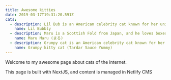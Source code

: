 ```yaml
---
title: Awesome kitties
date: 2019-03-17T19:31:20.591Z
cats:
  - description: Lil Bub is an American celebrity cat known for her unique appearance.
    name: Lil Bubbly
  - description: Maru is a Scottish Fold from Japan, and he loves boxes.
    name: Maru Maru (まる)
  - description: Grumpy cat is an American celebrity cat known for her grumpy appearance.
    name: Grumpy kitty cat (Tardar Sauce Yummy)
---
```

Welcome to my awesome page about cats of the internet.

This page is built with NextJS, and content is managed in Netlify CMS
